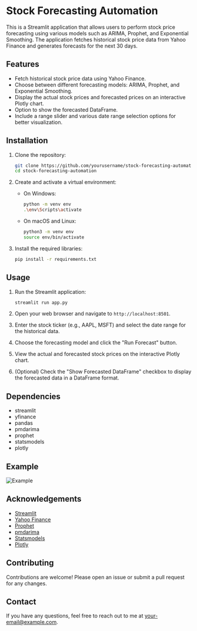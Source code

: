 # Stock Forecasting Automation

This is a Streamlit application that allows users to perform stock price forecasting using various models such as ARIMA, Prophet, and Exponential Smoothing. The application fetches historical stock price data from Yahoo Finance and generates forecasts for the next 30 days.

## Features

- Fetch historical stock price data using Yahoo Finance.
- Choose between different forecasting models: ARIMA, Prophet, and Exponential Smoothing.
- Display the actual stock prices and forecasted prices on an interactive Plotly chart.
- Option to show the forecasted DataFrame.
- Include a range slider and various date range selection options for better visualization.

## Installation

1. Clone the repository:
    ```sh
    git clone https://github.com/yourusername/stock-forecasting-automation.git
    cd stock-forecasting-automation
    ```

2. Create and activate a virtual environment:
    - On Windows:
        ```sh
        python -m venv env
        .\env\Scripts\activate
        ```
    - On macOS and Linux:
        ```sh
        python3 -m venv env
        source env/bin/activate
        ```

3. Install the required libraries:
    ```sh
    pip install -r requirements.txt
    ```

## Usage

1. Run the Streamlit application:
    ```sh
    streamlit run app.py
    ```

2. Open your web browser and navigate to `http://localhost:8501`.

3. Enter the stock ticker (e.g., AAPL, MSFT) and select the date range for the historical data.

4. Choose the forecasting model and click the "Run Forecast" button.

5. View the actual and forecasted stock prices on the interactive Plotly chart.

6. (Optional) Check the "Show Forecasted DataFrame" checkbox to display the forecasted data in a DataFrame format.

## Dependencies

- streamlit
- yfinance
- pandas
- pmdarima
- prophet
- statsmodels
- plotly

## Example

![Example](example.png)

## Acknowledgements

- [Streamlit](https://streamlit.io/)
- [Yahoo Finance](https://www.yahoofinance.com/)
- [Prophet](https://facebook.github.io/prophet/)
- [pmdarima](http://alkaline-ml.com/pmdarima/)
- [Statsmodels](https://www.statsmodels.org/)
- [Plotly](https://plotly.com/)

## Contributing

Contributions are welcome! Please open an issue or submit a pull request for any changes.

## Contact

If you have any questions, feel free to reach out to me at [your-email@example.com](mailto:your-email@example.com).
